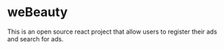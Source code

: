 # weBeauty

This is an open source react project that allow users to register their ads and search for ads.
